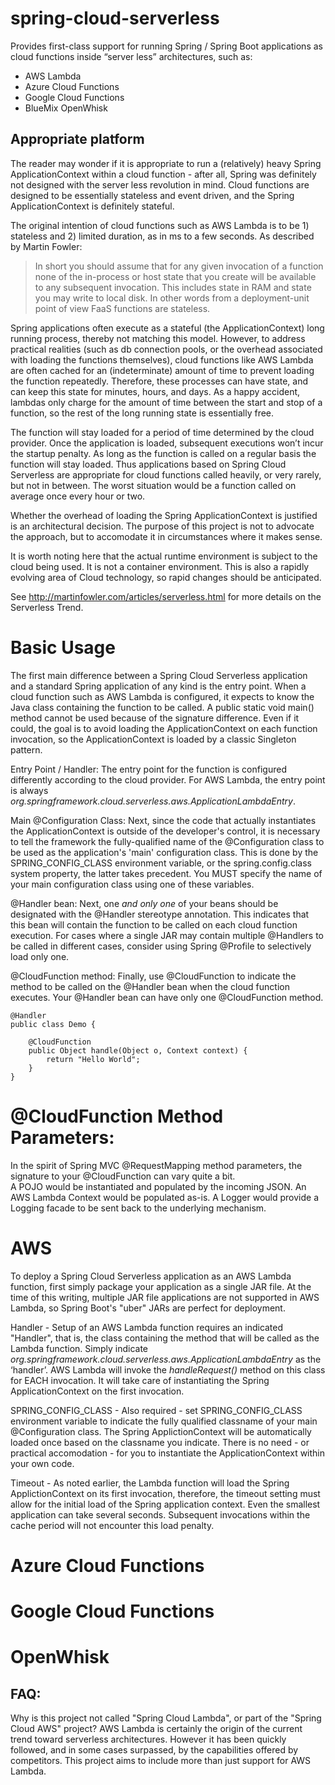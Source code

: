 # spring-cloud-serverless
Provides first-class support for running Spring / Spring Boot applications as cloud functions inside “server less” architectures, such as:
* AWS Lambda
* Azure Cloud Functions
* Google Cloud Functions
* BlueMix OpenWhisk


## Appropriate platform
The reader may wonder if it is appropriate to run a (relatively) heavy Spring ApplicationContext within a cloud function - after all, Spring was definitely not designed with the server less revolution in mind.  Cloud functions are designed to be essentially stateless and event driven, and the Spring ApplicationContext is definitely stateful.

The original intention of cloud functions such as AWS Lambda is to be 1) stateless and 2) limited duration, as in ms to a few seconds.  As described by Martin Fowler:  
> In short you should assume that for any given invocation of a function none of the in-process or host state that you create will be available to any subsequent invocation. This includes state in RAM and state you may write to local disk. In other words from a deployment-unit point of view FaaS functions are stateless.

Spring applications often execute as a stateful (the ApplicationContext) long running process, thereby not matching this model.  However, to address practical realities (such as db connection pools, or the overhead associated with loading the functions themselves), cloud functions like AWS Lambda are often cached for an (indeterminate) amount of time to prevent loading the function repeatedly.  Therefore, these processes can have state, and can keep this state for minutes, hours, and days.  As a happy accident, lambdas only charge for the amount of time between the start and stop of a function, so the rest of the long running state is essentially free.

The function will stay loaded for a period of time determined by the cloud provider.  Once the application is loaded, subsequent executions won’t incur the startup penalty.  As long as the function is called on a regular basis the function will stay loaded.  Thus applications based on Spring Cloud Serverless are appropriate for cloud functions called heavily, or very rarely, but not in between.  The worst situation would be a function called on average once every hour or two.

Whether the overhead of loading the Spring ApplicationContext is justified is an architectural decision.  The purpose of this project is not to advocate the approach, but to accomodate it in circumstances where it makes sense.  

It is worth noting here that the actual runtime environment is subject to the cloud being used.  It is not a container environment.  This is also a rapidly evolving area of Cloud technology, so rapid changes should be anticipated.

See http://martinfowler.com/articles/serverless.html for more details on the Serverless Trend.

# Basic Usage

The first main difference between a Spring Cloud Serverless application and a standard Spring application of any kind is the entry point.  When a cloud function such as AWS Lambda is configured, it expects to know the Java class containing the function to be called.  A public static void main() method cannot be used because of the signature difference.  Even if it could, the goal is to avoid loading the ApplicationContext on each function invocation, so the ApplicationContext is loaded by a classic Singleton pattern.

Entry Point / Handler:  The entry point for the function is configured differently according to the cloud provider.  For AWS Lambda, the entry point is always *org.springframework.cloud.serverless.aws.ApplicationLambdaEntry*.

Main @Configuration Class:  Next, since the code that actually instantiates the ApplicationContext is outside of the developer's control, it is necessary to tell the framework the fully-qualified name of the @Configuration class to be used as the application's 'main' configuration class.  This is done by the SPRING_CONFIG_CLASS environment variable, or the spring.config.class system property, the latter takes precedent.  You MUST specify the name of your main configuration class using one of these variables.  

@Handler bean:  Next, one *and only one* of your beans should be designated with the @Handler stereotype annotation.  This indicates that this bean will contain the function to be called on each cloud function execution.  For cases where a single JAR may contain multiple @Handlers to be called in different cases, consider using Spring @Profile to selectively load only one.

@CloudFunction method:  Finally, use @CloudFunction to indicate the method to be called on the @Handler bean when the cloud function executes.  Your @Handler bean can have only one @CloudFunction method.

    @Handler
    public class Demo {

    	@CloudFunction
    	public Object handle(Object o, Context context) {
    		return "Hello World";
    	}
    }

# @CloudFunction Method Parameters:
In the spirit of Spring MVC @RequestMapping method parameters, the signature to your @CloudFunction can vary quite a bit.  
A POJO would be instantiated and populated by the incoming JSON.
An AWS Lambda Context would be populated as-is.
A Logger would provide a Logging facade to be sent back to the underlying mechanism.

# AWS
To deploy a Spring Cloud Serverless application as an AWS Lambda function, first simply package your application as a single JAR file.  At the time of this writing, multiple JAR file applications are not supported in AWS Lambda, so Spring Boot's "uber" JARs are perfect for deployment.

Handler - Setup of an AWS Lambda function requires an indicated "Handler", that is, the class containing the method that will be called as the Lambda function.  Simply indicate *org.springframework.cloud.serverless.aws.ApplicationLambdaEntry* as the ‘handler’.  AWS Lambda will invoke the *handleRequest()* method on this class for EACH invocation.  It will take care of instantiating the Spring ApplicationContext on the first invocation.

SPRING_CONFIG_CLASS - Also required - set SPRING_CONFIG_CLASS environment variable to indicate the fully qualified classname of your main @Configuration class.  The Spring ApplictionContext will be automatically loaded once based on the classname you indicate.  There is no need - or practical accomodation - for you to instantiate the ApplicationContext within your own code.

Timeout - As noted earlier, the Lambda function will load the Spring ApplictionContext on its first invocation, therefore, the timeout setting must allow for the initial load of the Spring application context.  Even the smallest application can take several seconds.  Subsequent invocations within the cache period will not encounter this load penalty.

# Azure Cloud Functions

# Google Cloud Functions

# OpenWhisk

## FAQ:
Why is this project not called "Spring Cloud Lambda", or part of the "Spring Cloud AWS" project?
AWS Lambda is certainly the origin of the current trend toward serverless architectures.  However it has been quickly followed, and in some cases surpassed, by the capabilities offered by competitors.  This project aims to include more than just support for AWS Lambda.




